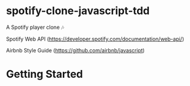 # spotify-clone-javascript-tdd
A Spotify player clone :notes:

Spotify Web API (https://developer.spotify.com/documentation/web-api/)

Airbnb Style Guide (https://github.com/airbnb/javascript)

# Getting Started
